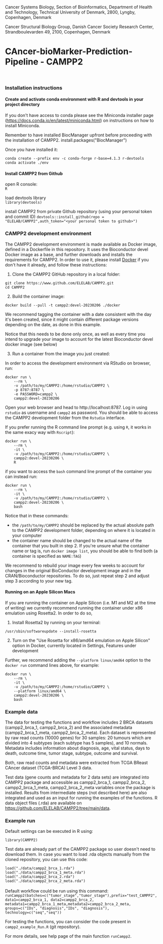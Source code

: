 Cancer Systems Biology, Section of Bioinformatics, Department of Health and Technology, Technical University of Denmark, 2800, Lyngby, Copenhagen, Denmark

Cancer Structural Biology Group, Danish Cancer Society Research Center, Strandboulevarden 49, 2100, Copenhagen, Denmark

# CAncer-bioMarker-Prediction-Pipeline - CAMPP2  #
<br/>

### Installation instructions

#### Create and activate conda environment with R and devtools in your project directory

If you don't have access to conda please see the Miniconda installer page (https://docs.conda.io/en/latest/miniconda.html) on instructions on how to install Miniconda.

Remember to have installed BiocManager upfront before proceeding with the installation of CAMPP2.
install.packages("BiocManager")


Once you have installed it:

`conda create --prefix env -c conda-forge r-base=4.1.3 r-devtools` <br/>
`conda activate ./env`


#### Install CAMPP2 from Github
open R console: <br/>
`R` <br/>


load devtools library <br/>
`library(devtools)`

install CAMPP2 from private Github repository (using your personal token and commit ID)
`devtools::install_github(repo = "ELELAB/CAMPP2",auth_token="<your personal token to github>")`

### CAMPP2 development environment

The CAMPP2 development environment is made available as Docker image, defined
in a Dockerfile in this repository. It uses the Bioconductor devel Docker image
as a base, and further downloads and installs the requirements for CAMPP2.
In order to use it, please install [Docker](https://www.docker.com) if you
don't have it already, and follow these instructions:

1. Clone the CAMPP2 GitHub repository in a local folder:

```
git clone https://www.github.com/ELELAB/CAMPP2.git
cd CAMPP2
```

2. Build the container image:

```
docker build --pull -t campp2:devel-20230206 ./docker
```

We recommend tagging the container with a date consistent with the day it's been
created, since it might contain different package versions depending
on the date, as done in this example.

Notice that this needs to be done only once, as well as every time you intend
to upgrade your image to account for the latest Bioconductor devel docker
image (see below)

3. Run a container from the image you just created:

In order to access the development environment via RStudio on browser, run:

```
docker run \
    --rm \
    -v /path/to/my/CAMPP2:/home/rstudio/CAMPP2 \
    -p 8787:8787 \
    -e PASSWORD=campp2 \
    campp2:devel-20230206
```

Open your web browser and head to http://localhost:8787. Log in using `rstudio`
as username and `campp2` as password. You should be able to access the CAMPP2
development folder from the `Rstudio` interface.

If you prefer running the R command line prompt (e.g. using `R`, it works in
the same exacy way with `Rscript`):

```
docker run \
    --rm \
    -it \
    -v /path/to/my/CAMPP2:/home/rstudio/CAMPP2 \
    campp2:devel-20230206 \
    R
```

if you want to access the `bash` command line prompt of the container you
can instead run:

```
docker run \
    --rm \
    -it \
    -v /path/to/my/CAMPP2:/home/rstudio/CAMPP2 \
    campp2:devel-20230206 \
    bash
```

Notice that in these commands:
  - the `/path/to/my/CAMPP2` should be replaced by the actual absolute path to the
  CAMPP2 development folder, depending on where it is located in your computer
  - the container name should be changed to the actual name of the container
  that you built in step 2. If you're unsure what the container name or tag is, run
  `docker image list`, you should be able to find both (a container is specified as
  `NAME:TAG`)

We recommend to rebuild your image every few weeks to account for changes in
the original BioConductor development image and in the CRAN/Bioconductor
repositories. To do so, just repeat step 2 and adjust step 3 according to
your new tag.

#### Running on an Apple Silicon Macs

If you are running the container on Apple Silicon (i.e. M1 and M2 at the time
of writing) we currently recommend running the container under x86 emulation
using Rosetta2. In order to do so,

  1. Install Rosetta2 by running on your terminal:

```
/usr/sbin/softwareupdate --install-rosetta
```

  2. Turn on the "Use Rosetta for x86/amd64 emulation on Apple Silicon" option
in Docker, currently located in Settings, Features under development

Further, we recommend adding the `--platform linux/amd64` option to the
`docker run` command lines above, for example:

```
docker run \
    --rm \
    -it \
    -v /path/to/my/CAMPP2:/home/rstudio/CAMPP2 \
    --platform linux/amd64 \
    campp2:devel-20230206 \
    bash
```

### Example data
The data for testing the functions and workflow includes 2 BRCA datasets (campp2_brca_1, campp2_brca_2) and the associated metadata (campp2_brca_1_meta, campp2_brca_2_meta). Each dataset is represented by raw read counts (10000 genes) for 30 samples: 20 tumours which are divided into 4 subtypes (each subtype has 5 samples), and 10 normals. Metadata includes information about diagnosis, age, vital status, days to death, outcome time, tumor stage, subtype, outcome and survival.

Both, raw read counts and metadata were extracted from TCGA BReast CAncer dataset (TCGA-BRCA) Level 3 data.

Test data (gene counts and metadata for 2 data sets) are integrated into CAMPP2 package and accessible as campp2_brca_1, campp2_brca_2, campp2_brca_1_meta, campp2_brca_2_meta variables once the package is installed. Results from intermediate steps (not described here) are also integrated and used as an input for running the examples of the functions. R data object files (.rda) are available on https://github.com/ELELAB/CAMPP2/tree/main/data.


### Example run
Default settings can be executed in R using:

`library(CAMPP2)`

Test data are already part of the CAMPP2 package so user doesn't need to download them. In case you want to load .rda objects manually from the cloned repository, you can use this code:

`load("./data/campp2_brca_1.rda")`
<br/>
`load("./data/campp2_brca_1_meta.rda")`
<br/>
`load("./data/campp2_brca_2.rda")`
<br/>
`load("./data/campp2_brca_2_meta.rda")`
<br/>
<br/>
Default workflow could be run using this command:
<br/>
`runCampp2(batches=c("tumor_stage","tumor_stage"),prefix="test_CAMPP2", data1=campp2_brca_1, data2=campp2_brca_2, metadata1=campp2_brca_1_meta,metadata2=campp2_brca_2_meta, groups=c("IDs", "diagnosis","IDs", "diagnosis"), technology=c("seq","seq"))`
<br/>

For testing the functions, you can consider the code present in `campp2_example_Run.R` (git repository). <br/>

For more details, see help page of the main function `runCampp2`.
